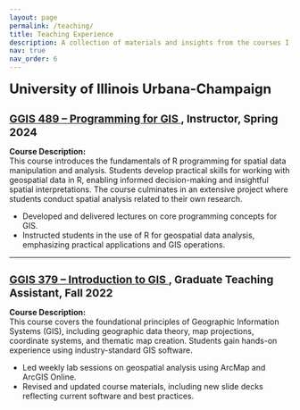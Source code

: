```yaml
---
layout: page
permalink: /teaching/
title: Teaching Experience
description: A collection of materials and insights from the courses I have taught.
nav: true
nav_order: 6
---
```


<h2 style="font-size: 1.5rem; margin-top: 1rem;">
  University of Illinois Urbana-Champaign
</h2>

<h3 style="font-size: 1.2rem; margin-bottom: 0.2rem;">
  <a href="https://courses.illinois.edu/schedule/2024/spring/GGIS/489" target="_blank">
    GGIS 489 – Programming for GIS
  </a>, Instructor, Spring 2024
</h3>

**Course Description:**  
This course introduces the fundamentals of R programming for spatial data manipulation and analysis. Students develop practical skills for working with geospatial data in R, enabling informed decision-making and insightful spatial interpretations. The course culminates in an extensive project where students conduct spatial analysis related to their own research.

- Developed and delivered lectures on core programming concepts for GIS.  
- Instructed students in the use of R for geospatial data analysis, emphasizing practical applications and GIS operations.

---

<h3 style="font-size: 1.2rem; margin-bottom: 0.2rem;">
  <a href="https://courses.illinois.edu/schedule/2022/fall/GGIS/379" target="_blank">
    GGIS 379 – Introduction to GIS
  </a>, Graduate Teaching Assistant, Fall 2022
</h3>

**Course Description:**  
This course covers the foundational principles of Geographic Information Systems (GIS), including geographic data theory, map projections, coordinate systems, and thematic map creation. Students gain hands-on experience using industry-standard GIS software.

- Led weekly lab sessions on geospatial analysis using ArcMap and ArcGIS Online.  
- Revised and updated course materials, including new slide decks reflecting current software and best practices.
